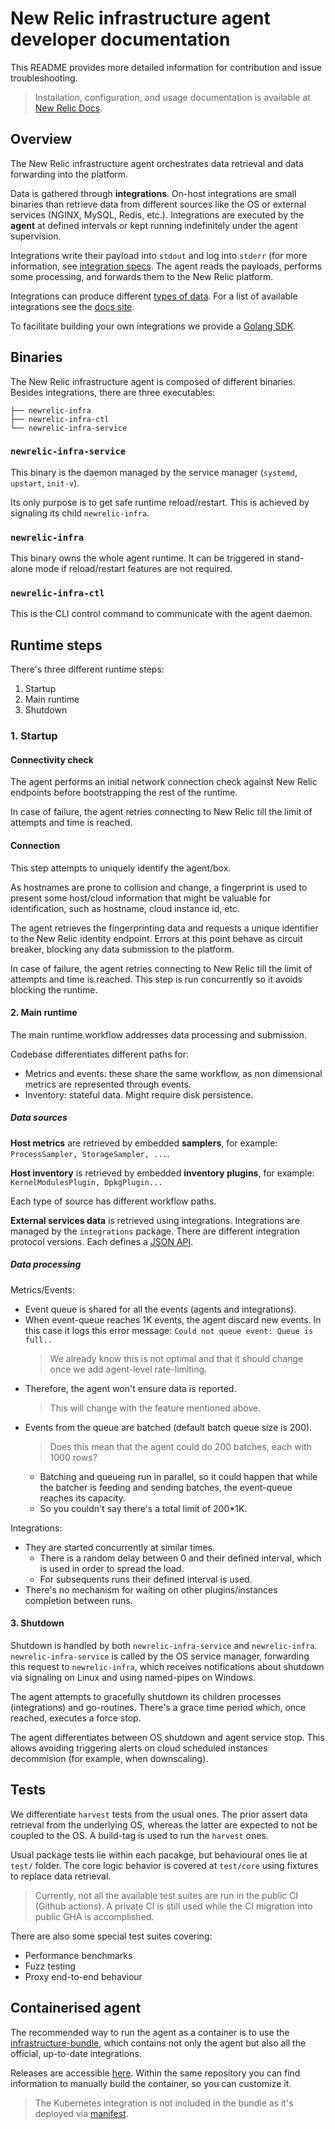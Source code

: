 # New Relic infrastructure agent developer documentation

This README provides more detailed information for contribution and issue troubleshooting.

> Installation, configuration, and usage documentation is available at [New Relic Docs](https://docs.newrelic.com/docs/infrastructure/new-relic-infrastructure).

## Overview

The New Relic infrastructure agent orchestrates data retrieval and data forwarding into the platform. 

Data is gathered through **integrations**. On-host integrations are small binaries than retrieve data from different sources like the OS or external services (NGINX, MySQL, Redis, etc.). Integrations are executed by the **agent** at defined intervals or kept running indefinitely under the agent supervision.

Integrations write their payload into `stdout` and log into `stderr` (for more information, see [integration specs](https://docs.newrelic.com/docs/integrations/integrations-sdk/file-specifications/integration-executable-file-specifications). The agent reads the payloads, performs some processing, and forwards them to the New Relic platform. 

Integrations can produce different [types of 
data](https://docs.newrelic.com/docs/integrations/infrastructure-integrations/get-started/understand-use-data-infrastructure-integrations). For a list of available integrations see the [docs 
site](https://docs.newrelic.com/docs/integrations/host-integrations/host-integrations-list).

To facilitate building your own integrations we provide a [Golang SDK](https://github.com/newrelic/infra-integrations-sdk). 

## Binaries

The New Relic infrastructure agent is composed of different binaries. Besides integrations, there are three executables:

```
├── newrelic-infra
├── newrelic-infra-ctl
└── newrelic-infra-service
```

### `newrelic-infra-service`

This binary is the daemon managed by the service manager (`systemd`, `upstart`, `init-v`).

Its only purpose is to get safe runtime reload/restart. This is achieved by signaling its child `newrelic-infra`. 

### `newrelic-infra`

This binary owns the whole agent runtime. It can be triggered in stand-alone mode if reload/restart features are not required. 

### `newrelic-infra-ctl`

This is the CLI control command to communicate with the agent daemon.

## Runtime steps

There's three different runtime steps:

1. Startup
2. Main runtime
3. Shutdown

### 1. Startup

#### Connectivity check

The agent performs an initial network connection check against New Relic endpoints before bootstrapping the rest of the runtime.

In case of failure, the agent retries connecting to New Relic till the limit of attempts and time is reached. 

#### Connection

This step attempts to uniquely identify the agent/box.

As hostnames are prone to collision and change, a fingerprint is used to present some host/cloud information that might be valuable for identification, such as hostname, cloud instance id, etc.

The agent retrieves the fingerprinting data and requests a unique identifier to the New Relic identity endpoint. Errors at this point behave as circuit breaker, blocking any data submission to the platform.

In case of failure, the agent retries connecting to New Relic till the limit of attempts and time is reached. This step is run concurrently so it avoids blocking the runtime. 

#### 2. Main runtime

The main runtime workflow addresses data processing and submission.

Codebase differentiates different paths for:

- Metrics and events: these share the same workflow, as non dimensional metrics are represented through events.
- Inventory: stateful data. Might require disk persistence.

##### Data sources

**Host metrics** are retrieved by embedded **samplers**, for example: `ProcessSampler, StorageSampler, ...`.

**Host inventory** is retrieved by embedded **inventory plugins**, for example: `KernelModulesPlugin, DpkgPlugin...`

Each type of source has different workflow paths.

**External services data** is retrieved using integrations. Integrations are managed by the `integrations` package. There are different integration protocol versions. Each defines a [JSON API](https://docs.newrelic.com/docs/integrations/infrastructure-integrations/get-started/understand-use-data-infrastructure-integrations).

##### Data processing

Metrics/Events:

- Event queue is shared for all the events (agents and integrations).
- When event-queue reaches 1K events, the agent discard new events. In this case it logs this error message: `Could not queue event: Queue is full..`
  > We already know this is not optimal and that it should change once we add agent-level rate-limiting.
- Therefore, the agent won't ensure data is reported.
  > This will change with the feature mentioned above.
- Events from the queue are batched (default batch queue size is 200).
  > Does this mean that the agent could do 200 batches, each with 1000 rows?
    - Batching and queueing run in parallel, so it could happen that while the batcher is feeding and sending batches, the event-queue reaches its capacity.
    - So you couldn't say there's a total limit of 200*1K.

Integrations:

- They are started concurrently at similar times.
  * There is a random delay between 0 and their defined interval, which is used in order to spread the load.
  * For subsequents runs their defined interval is used.
- There's no mechanism for waiting on other plugins/instances completion between runs.

#### 3. Shutdown
 
Shutdown is handled by both `newrelic-infra-service` and `newrelic-infra`. `newrelic-infra-service` is called by the OS service manager, forwarding this request to `newrelic-infra`, which receives notifications about shutdown via signaling on Linux and using named-pipes on Windows.

The agent attempts to gracefully shutdown its children processes (integrations) and go-routines. There's a grace time period which, once reached, executes a force stop. 

The agent differentiates between OS shutdown and agent service stop. This allows avoiding triggering alerts on cloud scheduled instances decommision (for example, when downscaling).

## Tests

We differentiate `harvest` tests from the usual ones. The prior assert data retrieval from the underlying OS, whereas the latter are expected to not be coupled to the OS. A build-tag is used to run the `harvest` ones.

Usual package tests lie within each pacakge, but behavioural ones lie at `test/` folder. The core logic behavior is covered at `test/core` using fixtures to replace data retrieval. 

> Currently, not all the available test suites are run in the public CI (Github actions). A private CI is still used while the CI migration into public GHA is accomplished.

There are also some special test suites covering:

- Performance benchmarks
- Fuzz testing
- Proxy end-to-end behaviour
 
## Containerised agent

The recommended way to run the agent as a container is to use the [infrastructure-bundle](https://github.com/newrelic/infrastructure-bundle/), which 
contains not only the agent but also all the official, up-to-date integrations.

Releases are accessible [here](https://github.com/newrelic/infrastructure-bundle/releases). Within the same repository you can find information to manually build the container, so you can customize it. 

> The Kubernetes integration is not included in the bundle as it's deployed via [manifest](https://docs.newrelic.com/docs/integrations/kubernetes-integration/installation/kubernetes-integration-install-configure).
